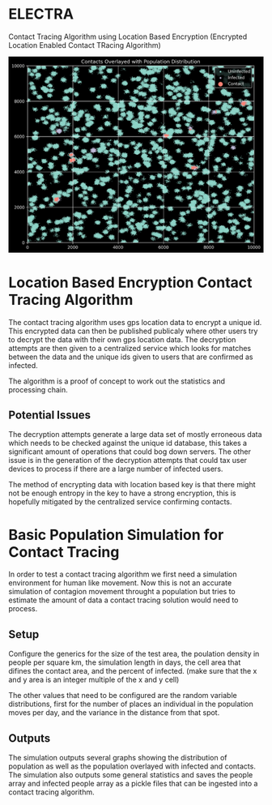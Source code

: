 # ELECTRA
Contact Tracing Algorithm using Location Based Encryption (Encrypted Location Enabled Contact TRacing Algorithm)

![](test_contact_image.png)

# Location Based Encryption Contact Tracing Algorithm

The contact tracing algorithm uses gps location data to encrypt a unique id. This encrypted data can then be published publicaly where other users try to decrypt the data with their own gps location data. The decryption attempts are then given to a centralized service which looks for matches between the data and the unique ids given to users that are confirmed as infected.

The algorithm is a proof of concept to work out the statistics and processing chain.

## Potential Issues

The decryption attempts generate a large data set of mostly erroneous data which needs to be checked against the unique id database, this takes a significant amount of operations that could bog down servers. The other issue is in the generation of the decryption attempts that could tax user devices to process if there are a large number of infected users. 

The method of encrypting data with location based key is that there might not be enough entropy in the key to have a strong encryption, this is hopefully mitigated by the centralized service confirming contacts.

# Basic Population Simulation for Contact Tracing

In order to test a contact tracing algorithm we first need a simulation environment for human like movement. Now this is not an accurate simulation of contagion movement throught a population but tries to estimate the amount of data a contact tracing solution would need to process.

## Setup

Configure the generics for the size of the test area, the poulation density in people per square km, the simulation length in days, the cell area that difines the contact area, and the percent of infected. (make sure that the x and y area is an integer multiple of the x and y cell)

The other values that need to be configured are the random variable distributions, first for the number of places an individual in the population moves per day, and the variance in the distance from that spot.

## Outputs

The simulation outputs several graphs showing the distribution of population as well as the population overlayed with infected and contacts. The simulation also outputs some general statistics and saves the people array and infected people array as a pickle files that can be ingested into a contact tracing algorithm.
